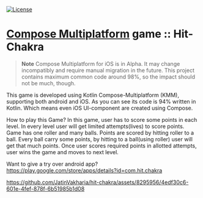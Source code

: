 [![License](https://img.shields.io/badge/License-Apache_2.0-blue.svg)](https://opensource.org/licenses/Apache-2.0)
# [Compose Multiplatform](https://github.com/JetBrains/compose-multiplatform) game :: Hit-Chakra

> **Note**
> Compose Multiplatform for iOS is in Alpha. It may change incompatibly and require manual migration in the future.
> This project contains maximum common code around 98%, so the impact should not be much, though.

This game is developed using Kotlin Compose-Multiplatform (KMM), supporting both android and iOS. 
As you can see its code is 94% written in Kotlin. Which means even iOS UI-component are created using Compose.

How to play this Game?
In this game, user has to score some points in each level. In every level user will get limited attempts(lives) to score points.
Game has one roller and many balls. Points are scored by hitting roller to a ball. Every ball carry some points, 
by hitting to a ball(using roller) user will get that much points. Once user scores required points in allotted attempts, 
user wins the game and moves to next level.

Want to give a try over android app?
https://play.google.com/store/apps/details?id=com.hit.chakra

https://github.com/JatinVakharia/hit-chakra/assets/8295956/4edf30c6-601e-4fef-878f-6b51985b1d08

